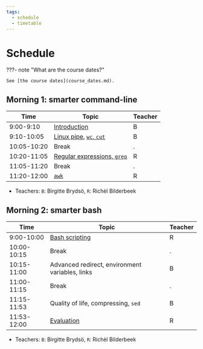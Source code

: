 ```yaml
---
tags:
  - schedule
  - timetable
---
```


# Schedule

???- note "What are the course dates?"

    See [the course dates](course_dates.md).

## Morning 1: smarter command-line

<!-- markdownlint-disable MD013 --><!-- Tables cannot be split up over lines, hence will break 80 characters per line -->

Time        | Topic                                                                        |Teacher
------------|------------------------------------------------------------------------------|-------
9:00-9:10   |[Introduction](sessions/intro.md)                                             |B
9:10-10:05  |[Linux pipe](sessions/pipe.md), [`wc`, `cut`](sessions/wc_cut.md)             |B
10:05-10:20 |Break                                                                         |.
10:20-11:05 |[Regular expressions, `grep`](sessions/regular_expressions_and_grep/README.md)|R
11:05-11:20 |Break                                                                         |.
11:20-12:00 |[`awk`](sessions/awk/README.md)                                               |R

<!-- markdownlint-enable MD013 -->

- Teachers: `B`: Birgitte Brydsö, `R`: Richèl Bilderbeek

## Morning 2: smarter bash

Time        | Topic                                         |Teacher
------------|-----------------------------------------------|-------
9:00-10:00  |[Bash scripting](sessions/scripting/README.md) |R
10:00-10:15 |Break                                          |.
10:15-11:00 |Advanced redirect, environment variables, links|B
11:00-11:15 |Break                                          |.
11:15-11:53 |Quality of life, compressing, `sed`            |B
11:53-12:00 |[Evaluation](evaluation.md)                    |R

- Teachers: `B`: Birgitte Brydsö, `R`: Richèl Bilderbeek
